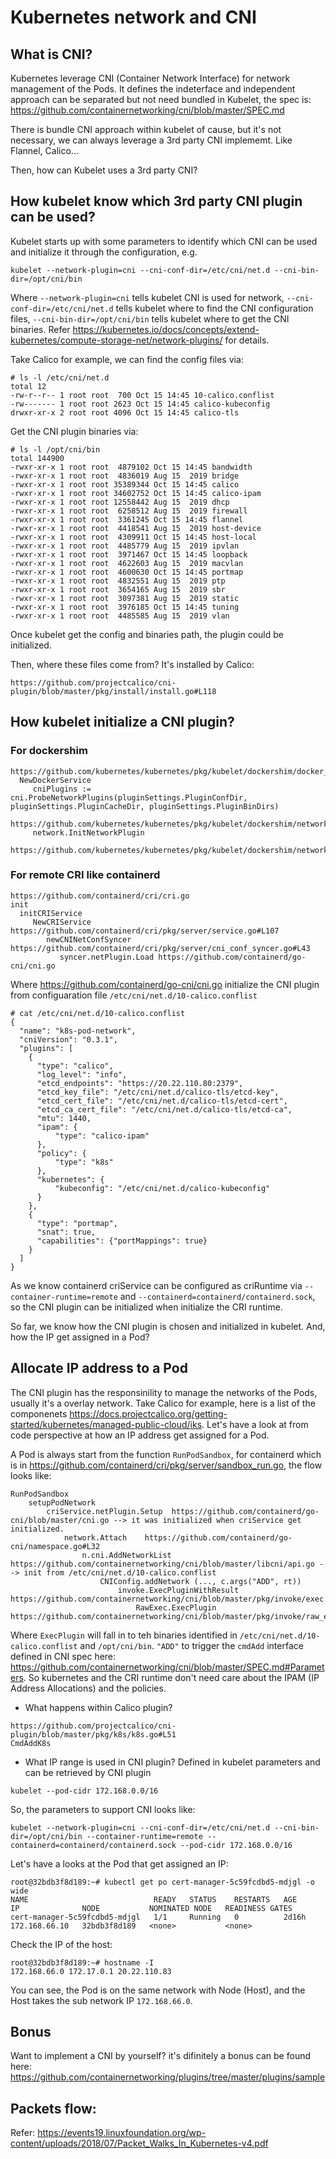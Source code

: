 
# Kubernetes network and CNI

## What is CNI?
Kubernetes leverage CNI (Container Network Interface) for network management of the Pods. It defines the indeterface and independent approach can be separated but not need bundled in Kubelet, the spec is: https://github.com/containernetworking/cni/blob/master/SPEC.md

There is bundle CNI approach within kubelet of cause, but it's not necessary, we can always leverage a 3rd party CNI implememt. Like Flannel, Calico...

Then, how can Kubelet uses a 3rd party CNI?

## How kubelet know which 3rd party CNI plugin can be used?

Kubelet starts up with some parameters to identify which CNI can be used and initialize it through the configuration, e.g.
```
kubelet --network-plugin=cni --cni-conf-dir=/etc/cni/net.d --cni-bin-dir=/opt/cni/bin
```

Where `--network-plugin=cni` tells kubelet CNI is used for network, `--cni-conf-dir=/etc/cni/net.d` tells kubelet where to find the CNI configuration files, `--cni-bin-dir=/opt/cni/bin` tells kubelet where to get the CNI binaries. Refer https://kubernetes.io/docs/concepts/extend-kubernetes/compute-storage-net/network-plugins/ for details.

Take Calico for example, we can find the config files via:
```
# ls -l /etc/cni/net.d
total 12
-rw-r--r-- 1 root root  700 Oct 15 14:45 10-calico.conflist
-rw------- 1 root root 2623 Oct 15 14:45 calico-kubeconfig
drwxr-xr-x 2 root root 4096 Oct 15 14:45 calico-tls
```

Get the CNI plugin binaries via:
```
# ls -l /opt/cni/bin
total 144900
-rwxr-xr-x 1 root root  4879102 Oct 15 14:45 bandwidth
-rwxr-xr-x 1 root root  4836019 Aug 15  2019 bridge
-rwxr-xr-x 1 root root 35389344 Oct 15 14:45 calico
-rwxr-xr-x 1 root root 34602752 Oct 15 14:45 calico-ipam
-rwxr-xr-x 1 root root 12558442 Aug 15  2019 dhcp
-rwxr-xr-x 1 root root  6258512 Aug 15  2019 firewall
-rwxr-xr-x 1 root root  3361245 Oct 15 14:45 flannel
-rwxr-xr-x 1 root root  4418541 Aug 15  2019 host-device
-rwxr-xr-x 1 root root  4309911 Oct 15 14:45 host-local
-rwxr-xr-x 1 root root  4485779 Aug 15  2019 ipvlan
-rwxr-xr-x 1 root root  3971467 Oct 15 14:45 loopback
-rwxr-xr-x 1 root root  4622603 Aug 15  2019 macvlan
-rwxr-xr-x 1 root root  4600630 Oct 15 14:45 portmap
-rwxr-xr-x 1 root root  4832551 Aug 15  2019 ptp
-rwxr-xr-x 1 root root  3654165 Aug 15  2019 sbr
-rwxr-xr-x 1 root root  3097381 Aug 15  2019 static
-rwxr-xr-x 1 root root  3976185 Oct 15 14:45 tuning
-rwxr-xr-x 1 root root  4485585 Aug 15  2019 vlan
```

Once kubelet get the config and binaries path, the plugin could be initialized.

Then, where these files come from? It's installed by Calico:
```
https://github.com/projectcalico/cni-plugin/blob/master/pkg/install/install.go#L118
```

## How kubelet initialize a CNI plugin?

### For dockershim
```
https://github.com/kubernetes/kubernetes/pkg/kubelet/dockershim/docker_service.go
  NewDockerService
     cniPlugins := cni.ProbeNetworkPlugins(pluginSettings.PluginConfDir, pluginSettings.PluginCacheDir, pluginSettings.PluginBinDirs)
         https://github.com/kubernetes/kubernetes/pkg/kubelet/dockershim/network/cni/cni.go#L133
     network.InitNetworkPlugin
         https://github.com/kubernetes/kubernetes/pkg/kubelet/dockershim/network/plugins.go
```

### For remote CRI like containerd
```
https://github.com/containerd/cri/cri.go
init
  initCRIService
     NewCRIService   https://github.com/containerd/cri/pkg/server/service.go#L107
        newCNINetConfSyncer  https://github.com/containerd/cri/pkg/server/cni_conf_syncer.go#L43
           syncer.netPlugin.Load https://github.com/containerd/go-cni/cni.go
```

Where https://github.com/containerd/go-cni/cni.go initialize the CNI plugin from configuaration file `/etc/cni/net.d/10-calico.conflist`
```
# cat /etc/cni/net.d/10-calico.conflist
{
  "name": "k8s-pod-network",
  "cniVersion": "0.3.1",
  "plugins": [
    {
      "type": "calico",
      "log_level": "info",
      "etcd_endpoints": "https://20.22.110.80:2379",
      "etcd_key_file": "/etc/cni/net.d/calico-tls/etcd-key",
      "etcd_cert_file": "/etc/cni/net.d/calico-tls/etcd-cert",
      "etcd_ca_cert_file": "/etc/cni/net.d/calico-tls/etcd-ca",
      "mtu": 1440,
      "ipam": {
          "type": "calico-ipam"
      },
      "policy": {
          "type": "k8s"
      },
      "kubernetes": {
          "kubeconfig": "/etc/cni/net.d/calico-kubeconfig"
      }
    },
    {
      "type": "portmap",
      "snat": true,
      "capabilities": {"portMappings": true}
    }
  ]
}
```

As we know containerd criService can be configured as criRuntime via `--container-runtime=remote` and `--containerd=containerd/containerd.sock`, so the CNI plugin can be initialized when initialize the CRI runtime.

So far, we know how the CNI plugin is chosen and initialized in kubelet. And, how the IP get assigned in a Pod?

## Allocate IP address to a Pod
The CNI plugin has the responsinility to manage the networks of the Pods, usually it's a overlay network. Take Calico for example, here is a list of the componenets https://docs.projectcalico.org/getting-started/kubernetes/managed-public-cloud/iks. Let's have a look at from code perspective at how an IP address get assigned for a Pod.

A Pod is always start from the function `RunPodSandbox`, for containerd which is in https://github.com/containerd/cri/pkg/server/sandbox_run.go, the flow looks like:
```
RunPodSandbox
    setupPodNetwork
        criService.netPlugin.Setup  https://github.com/containerd/go-cni/blob/master/cni.go --> it was initialized when criService get initialized.
            network.Attach    https://github.com/containerd/go-cni/namespace.go#L32
                n.cni.AddNetworkList    https://github.com/containernetworking/cni/blob/master/libcni/api.go --> init from /etc/cni/net.d/10-calico.conflist
                    CNIConfig.addNetwork (..., c.args("ADD", rt))
                        invoke.ExecPluginWithResult  https://github.com/containernetworking/cni/blob/master/pkg/invoke/exec.go#L76
                            RawExec.ExecPlugin  https://github.com/containernetworking/cni/blob/master/pkg/invoke/raw_exec.go#L34
```


Where `ExecPlugin` will fall in to teh binaries identified in `/etc/cni/net.d/10-calico.conflist` and `/opt/cni/bin`. `"ADD"` to trigger the `cmdAdd` interface defined in CNI spec here: https://github.com/containernetworking/cni/blob/master/SPEC.md#Parameters. So kubernetes and the CRI runtime don't need care about the IPAM (IP Address Allocations) and the policies.

- What happens within Calico plugin?

```
https://github.com/projectcalico/cni-plugin/blob/master/pkg/k8s/k8s.go#L51
CmdAddK8s
```

- What IP range is used in CNI plugin?
Defined in kubelet parameters and can be retrieved by CNI plugin
```
kubelet --pod-cidr 172.168.0.0/16
```

So, the parameters to support CNI looks like:
```
kubelet --network-plugin=cni --cni-conf-dir=/etc/cni/net.d --cni-bin-dir=/opt/cni/bin --container-runtime=remote --containerd=containerd/containerd.sock --pod-cidr 172.168.0.0/16
```

Let's have a looks at the Pod that get assigned an IP:
```
root@32bdb3f8d189:~# kubectl get po cert-manager-5c59fcdbd5-mdjgl -o wide
NAME                            READY   STATUS    RESTARTS   AGE     IP              NODE           NOMINATED NODE   READINESS GATES
cert-manager-5c59fcdbd5-mdjgl   1/1     Running   0          2d16h   172.168.66.10   32bdb3f8d189   <none>           <none>
```

Check the IP of the host:
```
root@32bdb3f8d189:~# hostname -I
172.168.66.0 172.17.0.1 20.22.110.83
```

You can see, the Pod is on the same network with Node (Host), and the Host takes the sub network IP `172.168.66.0`.

## Bonus

Want to implement a CNI by yourself? it's difinitely a bonus can be found here: https://github.com/containernetworking/plugins/tree/master/plugins/sample

## Packets flow:
Refer: https://events19.linuxfoundation.org/wp-content/uploads/2018/07/Packet_Walks_In_Kubernetes-v4.pdf
